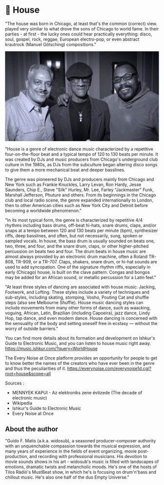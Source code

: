 # 🥁 House

"The house was born in Chicago, at least that's the common (correct) view. played very similar to what drove the sons of Chicago to world fame. In their parties - at first - the lucky ones could hear practically everything: disco, soul, gospel, rock, reggae, European electro-pop, or even abstract krautrock (Manuel Götsching) compositions."

![House music pioneers Alan King, Robert Williams and Derrick Carter](doc/source/_static/images/house/house.jpg)

"House is a genre of electronic dance music characterized by a repetitive four-on-the-floor beat and a typical tempo of 120 to 130 beats per minute. It was created by DJs and music producers from Chicago's underground club culture in the 1980s, as DJs from the subculture began altering disco songs to give them a more mechanical beat and deeper basslines.

The genre was pioneered by DJs and producers mainly from Chicago and New York such as Frankie Knuckles, Larry Levan, Ron Hardy, Jesse Saunders, Chip E., Steve "Silk" Hurley, Mr. Lee, Farley "Jackmaster" Funk, Marshall Jefferson, Phuture and others. From its beginnings in the Chicago club and local radio scene, the genre expanded internationally to London, then to other American cities such as New York City and Detroit before becoming a worldwide phenomenon."

"In its most typical form, the genre is characterized by repetitive 4/4 rhythms including bass drums, off-beat hi-hats, snare drums, claps, and/or snaps at a tempo between 120 and 130 beats per minute (bpm), synthesizer riffs, deep basslines, and often, but not necessarily, sung, spoken or sampled vocals. In house, the bass drum is usually sounded on beats one, two, three, and four, and the snare drum, claps, or other higher-pitched percussion on beats two and four. The drum beats in house music are almost always provided by an electronic drum machine, often a Roland TR-808, TR-909, or a TR-707. Claps, shakers, snare drum, or hi-hat sounds are used to add syncopation. One of the signature rhythm riffs, especially in early (Chicago) house, is built on the clave pattern. Congas and bongos may be added for an African sound, or metallic percussion for a Latin feel."

"At least three styles of dancing are associated with house music: Jacking, Footwork, and Lofting. These styles include a variety of techniques and sub-styles, including skating, stomping, Vosho, Pouting Cat and shuffle steps (also see Melbourne Shuffle). House music dancing styles can include movements from many other forms of dance, such as waacking, voguing, African, Latin, Brazilian (including Capoeira), jazz dance, Lindy Hop, tap dance, and even modern dance. House dancing is concerned with the sensuality of the body and setting oneself free in ecstasy — without the worry of outside barriers."

You can find more details about its formation and development on Ishkur's Guide to Electronic Music, and you can listen to house music right away.
<https://music.ishkur.com/?query=WorldHouse>

The Every Noise at Once platform provides an opportunity for people to get to know better the names of the creators who have ever been in the genre and thus the peculiarities of it.
<https://everynoise.com/everynoise1d.cgi?root=house&scope=all>

Sources :

- MENNYEK KAPUI - Az elektroniks zene évtizede (The decade of electronic music)
- Wikipedia
- Ishkur's Guide to Electronic Music
- Every Noise at Once

## About the author

"Guido F. Matis (a.k.a. widosub), a seasoned producer-composer authority with an unquenchable compassion towards the musical expression, and many years of experience in the fields of event organizing, movie post-production, and recording with professional musicians. His devotion to movie sounds shows in his art - widosub's music is filled with landscapes of emotions, dramatic twists and melancholic moods. He's one of the hosts of Tilos Rádió's MustBeat show, in which he's is focusing on drum'n'bass and chillout music. He's also one half of the duo Empty Universe."
